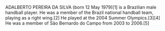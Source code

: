 ADALBERTO PEREIRA DA SILVA (born 12 May 1979)[1] is a Brazilian male handball player. He was a member of the Brazil national handball team, playing as a right wing.[2] He played at the 2004 Summer Olympics.[3][4] He was a member of São Bernardo do Campo from 2003 to 2006.[5]
